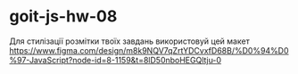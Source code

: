 # goit-js-hw-08
Для стилізації розмітки твоїх завдань використовуй цей макет https://www.figma.com/design/m8k9NQV7qZrtYDCvxfD68B/%D0%94%D0%97-JavaScript?node-id=8-1159&t=8lD50nboHEGQltju-0
